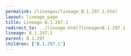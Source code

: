 ```yaml
---
permalink: /lineages/lineage_B.1.297.1.html
layout: lineage_page
title: Lineage B.1.297.1
redirect_to: ../lineage.html?lineage=B.1.297.1
lineage: B.1.297.1
parent: B.1.297
children: ['B.1.297.1']
---
```

